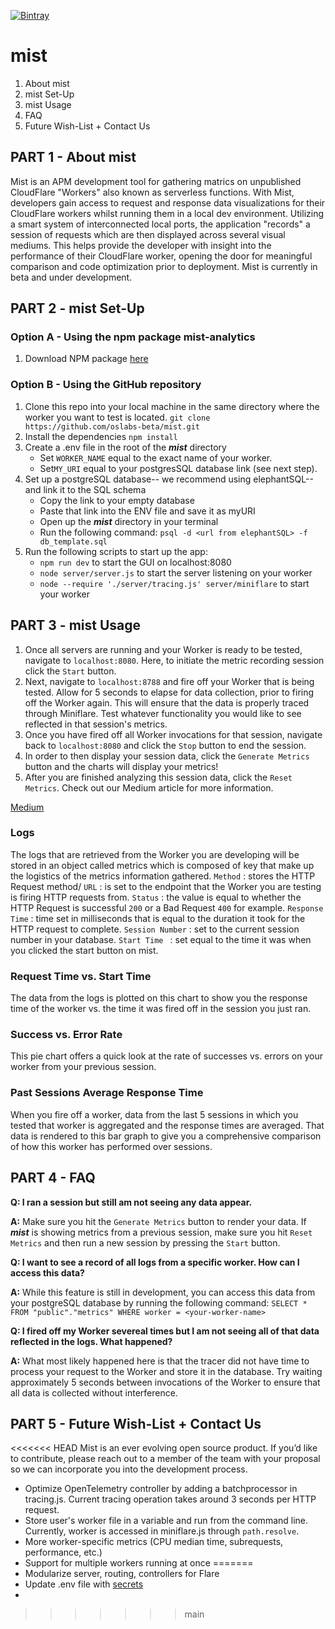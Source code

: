 [![Bintray](https://img.shields.io/npm/v/mist-analytics)](https://img.shields.io/npm/v/mist-analytics)

# mist

1. About mist
2. mist Set-Up
3. mist Usage
4. FAQ
5. Future Wish-List + Contact Us

## PART 1 - About mist

Mist is an APM development tool for gathering matrics on unpublished CloudFlare "Workers" also known as serverless functions. With Mist, developers gain access to request and response data visualizations for their CloudFlare workers whilst running them in a local dev environment. Utilizing a smart system of interconnected local ports, the application "records" a session of requests which are then displayed across several visual mediums. This helps provide the developer with insight into the performance of their CloudFlare worker, opening the door for meaningful comparison and code optimization prior to deployment. Mist is currently in beta and under development.

## PART 2 - mist Set-Up

### Option A - Using the npm package mist-analytics

1. Download NPM package [here](https://www.npmjs.com/package/mist-analytics)

### Option B - Using the GitHub repository

1. Clone this repo into your local machine in the same directory where the worker you want to test is located. `git clone https://github.com/oslabs-beta/mist.git`
2. Install the dependencies `npm install`
3. Create a .env file in the root of the ***mist*** directory
   - Set `WORKER_NAME` equal to the exact name of your worker.
   - Set`MY_URI` equal to your postgresSQL database link (see next step).
4. Set up a postgreSQL database-- we recommend using elephantSQL-- and link it to the SQL schema
   - Copy the link to your empty database
   - Paste that link into the ENV file and save it as myURI
   - Open up the **_mist_** directory in your terminal
   - Run the following command: `psql -d <url from elephantSQL> -f db_template.sql`
5. Run the following scripts to start up the app:
   - `npm run dev` to start the GUI on localhost:8080
   - `node server/server.js` to start the server listening on your worker
   - `node --require './server/tracing.js' server/miniflare` to start your worker

## PART 3 - mist Usage

1. Once all servers are running and your Worker is ready to be tested, navigate to `localhost:8080`. Here, to initiate the metric recording session click the `Start` button.
2. Next, navigate to `localhost:8788` and fire off your Worker that is being tested. Allow for 5 seconds to elapse for data collection, prior to firing off the Worker again. This will ensure that the data is properly traced through Miniflare. Test whatever functionality you would like to see reflected in that session's metrics.
3. Once you have fired off all Worker invocations for that session, navigate back to `localhost:8080` and click the `Stop` button to end the session.
4. In order to then display your session data, click the `Generate Metrics` button and the charts will display your metrics!
5. After you are finished analyzing this session data, click the `Reset Metrics`.
   Check out our Medium article for more information.

[Medium](https://mistanalytics.com/)

### Logs

The logs that are retrieved from the Worker you are developing will be stored in an object called metrics which is composed of key that make up the logistics of the metrics information gathered.
`Method` : stores the HTTP Request method/
`URL` : is set to the endpoint that the Worker you are testing is firing HTTP requests from.
`Status` : the value is equal to whether the HTTP Request is successful `200` or a Bad Request `400` for example.
`Response Time` : time set in milliseconds that is equal to the duration it took for the HTTP request to complete.
`Session Number` : set to the current session number in your database.
`Start Time ` : set equal to the time it was when you clicked the start button on mist.

### Request Time vs. Start Time

The data from the logs is plotted on this chart to show you the response time of the worker vs. the time it was fired off in the session you just ran.

### Success vs. Error Rate

This pie chart offers a quick look at the rate of successes vs. errors on your worker from your previous session.

### Past Sessions Average Response Time

When you fire off a worker, data from the last 5 sessions in which you tested that worker is aggregated and the response times are averaged. That data is rendered to this bar graph to give you a comprehensive comparison of how this worker has performed over sessions.

## PART 4 - FAQ

**Q: I ran a session but still am not seeing any data appear.**

**A:** Make sure you hit the `Generate Metrics` button to render your data. If **_mist_** is showing metrics from a previous session, make sure you hit `Reset Metrics` and then run a new session by pressing the `Start` button.

**Q: I want to see a record of all logs from a specific worker. How can I access this data?**

**A:** While this feature is still in development, you can access this data from your postgreSQL database by running the following command:
`SELECT * FROM "public"."metrics" WHERE worker = <your-worker-name>`

**Q: I fired off my Worker severeal times but I am not seeing all of that data reflected in the logs. What happened?**

**A:** What most likely happened here is that the tracer did not have time to process your request to the Worker and store it in the database. Try waiting approximately 5 seconds between invocations of the Worker to ensure that all data is collected without interference.

## PART 5 - Future Wish-List + Contact Us

<<<<<<< HEAD
Mist is an ever evolving open source product. If you’d like to contribute, please reach out to a member of the team with your proposal so we can incorporate you into the development process.

- Optimize OpenTelemetry controller by adding a batchprocessor in tracing.js. Current tracing operation takes around 3 seconds per HTTP request.
- Store user's worker file in a variable and run from the command line. Currently, worker is accessed in miniflare.js through `path.resolve`.
- More worker-specific metrics (CPU median time, subrequests, performance, etc.)
- Support for multiple workers running at once
=======
- Modularize server, routing, controllers for Flare
- Update .env file with [secrets](https://towardsdatascience.com/keep-your-code-secure-by-using-environment-variables-and-env-files-4688a70ea286)
-
>>>>>>> main
